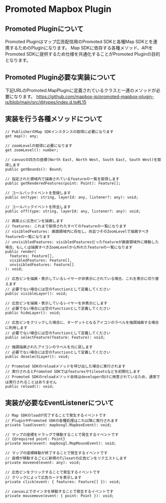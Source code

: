 # Promoted Mapbox Plugin 

## Promoted Pluginについて
Promoted Pluginはマップ広告配信用のPromoted SDKと各種Map SDKとを連携するためのPluginになります。
Map SDKに依存する各種メソッド、APIをPromoted SDKに提供するため仕様を共通化することがPromoted Pluginの目的となります。

## Promoted Plugin必要な実装について
下記URLのPromoted.MapPluginに定義されているクラスと一連のメソッドが必要になります。
https://github.com/mapbox-jp/promoted-mapbox-plugin-js/blob/main/src/@types/index.d.ts#L15


## 実装を行う各種メソッドについて
```
// PublisherのMap SDKインスタンスの取得に必要になります
get map(): any;

// zoomLevelの取得に必要になります
get zoomLevel(): number;

// canvasの四方の座標(North East, North West, South East, South West)を取得します
public getBounds(): Bound;

// 指定された領域内で描画されているfeatureの一覧を取得します
public getRenderedFeatures(point: Point): Feature[];

// コールバックイベントを登録します
public on(type: string, layerId: any, listener?: any): void;

// コールバックイベントを除去します
public off(type: string, layerId: any, listener?: any): void;

// 画面上に広告ピンを描画します
// features: これまで取得されたすべてのfeatureの一覧になります
// visibledFeatures: 画面領域内に存在し、尚且つそのZoomLevelで描画すべきfeatureの一覧になります
// unvisibledFeatures: visibledFeaturesだったfeatureが画面領域外に移動した場合、もしくは描画すべきZoomLevelから外れたfeatureの一覧になります
public render(
  features: Feature[],
  visibledFeatures: Feature[],
  unvisibledFeatures: Feature[]
): void;

// 広告ピンを描画・表示しているレイヤーが非表示にされている場合、これを表示に切り替えます
// 必要でない場合には空のfunctionとして定義してください
public visibleLayer(): void;

// 広告ピンを描画・表示しているレイヤーを非表示にします
// 必要でない場合には空のfunctionとして定義してください
public hideLayer(): void;

// 広告ピンをクリックした場合に、ターゲットとなるアイコンのラベルを強調描画する場合に利用します
// 必要でない場合には空のfunctionとして定義してください
public selectFeature(feature: Feature): void;

// 強調描画されたアイコンのラベルを元に戻します
// 必要でない場合には空のfunctionとして定義してください
public deselectLayer(): void;

// Promoted SDKのreloadメソッドを呼び出した場合に実行されます
// 実行されるとPromoted SDKではfeaturesやtilesetsなどを初期化します
// Promoted SDKのreloadメソッド自体はdeveloper向けに用意されているため、通常では実行されることはありません
public reload(): void;
```

## 実装が必要なEventListenerについて
```
// Map SDKのloadが完了することで発生するイベントです
// PluginやPromoted SDKの各種処理はこれ以降に実行されます
private load(event: mapboxgl.MapboxEvent): void;

// マップの座標をドラッグで移動することで発生するイベントです
// {@required point: Point}
private move(event: mapboxgl.MapMouseEvent): void;

// マップの座標移動が終了することで発生するイベントです
// 座標が移動するごとに新規のTilesetの広告ピンをリクエストします
private moveend(event: any): void;

// 広告ピンをクリックすることで発生するイベントです
// クリックによって広告カードを表示します
private click(event: { features: Feature[] }): void;

// canvas上でポインタを移動することで発生するイベントです
private mousemove(event: { point: Point }): void;
```
